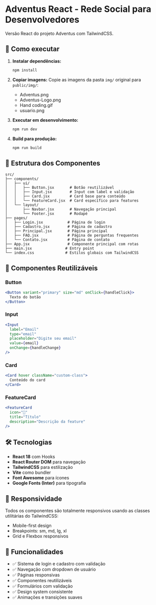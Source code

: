 # Adventus React - Rede Social para Desenvolvedores

Versão React do projeto Adventus com TailwindCSS.

## 🚀 Como executar

1. **Instalar dependências:**
   ```bash
   npm install
   ```

2. **Copiar imagens:**
   Copie as imagens da pasta `img/` original para `public/img/`:
   - Adventus.png
   - Adventus-Logo.png
   - Hand coding.gif
   - usuario.png

3. **Executar em desenvolvimento:**
   ```bash
   npm run dev
   ```

4. **Build para produção:**
   ```bash
   npm run build
   ```

## 📁 Estrutura dos Componentes

```
src/
├── components/
│   ├── ui/
│   │   ├── Button.jsx       # Botão reutilizável
│   │   ├── Input.jsx        # Input com label e validação
│   │   ├── Card.jsx         # Card base para conteúdo
│   │   └── FeatureCard.jsx  # Card específico para features
│   └── layout/
│       ├── Navbar.jsx       # Navegação principal
│       └── Footer.jsx       # Rodapé
├── pages/
│   ├── Login.jsx           # Página de login
│   ├── Cadastro.jsx        # Página de cadastro
│   ├── Principal.jsx       # Página principal
│   ├── FAQ.jsx             # Página de perguntas frequentes
│   └── Contato.jsx         # Página de contato
├── App.jsx                 # Componente principal com rotas
├── main.jsx               # Entry point
└── index.css              # Estilos globais com TailwindCSS
```

## 🎨 Componentes Reutilizáveis

### Button
```jsx
<Button variant="primary" size="md" onClick={handleClick}>
  Texto do botão
</Button>
```

### Input
```jsx
<Input 
  label="Email" 
  type="email" 
  placeholder="Digite seu email"
  value={email}
  onChange={handleChange}
/>
```

### Card
```jsx
<Card hover className="custom-class">
  Conteúdo do card
</Card>
```

### FeatureCard
```jsx
<FeatureCard 
  icon="🚀"
  title="Título"
  description="Descrição da feature"
/>
```

## 🛠️ Tecnologias

- **React 18** com Hooks
- **React Router DOM** para navegação
- **TailwindCSS** para estilização
- **Vite** como bundler
- **Font Awesome** para ícones
- **Google Fonts (Inter)** para tipografia

## 📱 Responsividade

Todos os componentes são totalmente responsivos usando as classes utilitárias do TailwindCSS:
- Mobile-first design
- Breakpoints: sm, md, lg, xl
- Grid e Flexbox responsivos

## 🎯 Funcionalidades

- ✅ Sistema de login e cadastro com validação
- ✅ Navegação com dropdown de usuário
- ✅ Páginas responsivas
- ✅ Componentes reutilizáveis
- ✅ Formulários com validação
- ✅ Design system consistente
- ✅ Animações e transições suaves